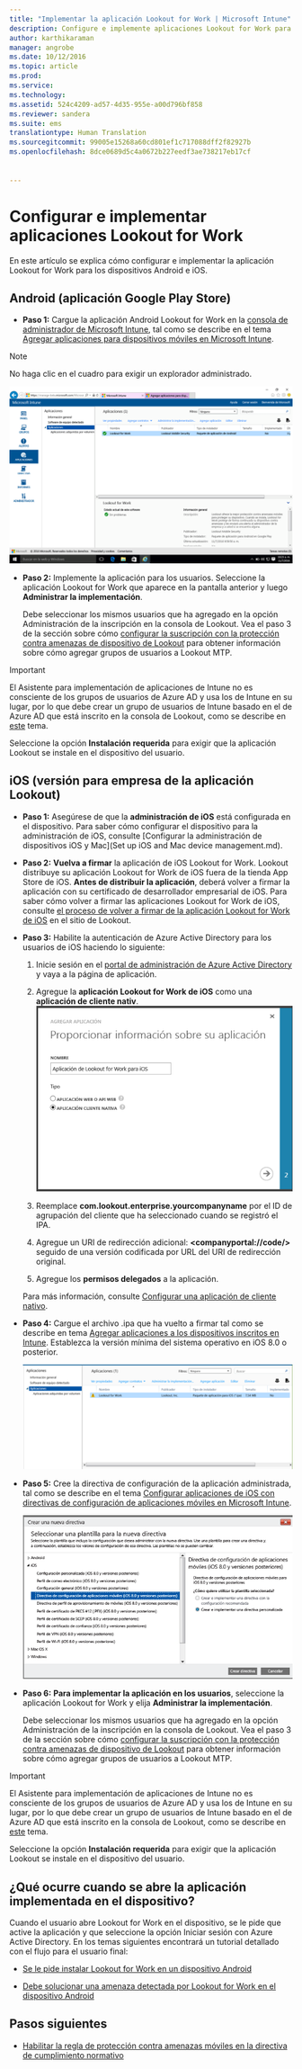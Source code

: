 ```yaml
---
title: "Implementar la aplicación Lookout for Work | Microsoft Intune"
description: Configure e implemente aplicaciones Lookout for Work para Android.
author: karthikaraman
manager: angrobe
ms.date: 10/12/2016
ms.topic: article
ms.prod: 
ms.service: 
ms.technology: 
ms.assetid: 524c4209-ad57-4d35-955e-a00d796bf858
ms.reviewer: sandera
ms.suite: ems
translationtype: Human Translation
ms.sourcegitcommit: 99005e15268a60cd801ef1c717088dff2f82927b
ms.openlocfilehash: 8dce0689d5c4a0672b227eedf3ae738217eb17cf


---
```


# Configurar e implementar aplicaciones Lookout for Work
En este artículo se explica cómo configurar e implementar la aplicación Lookout for Work para los dispositivos Android e iOS.

## Android (aplicación Google Play Store)

* **Paso 1:** Cargue la aplicación Android Lookout for Work en la [consola de administrador de Microsoft Intune](https://manage.microsoft.com), tal como se describe en el tema [Agregar aplicaciones para dispositivos móviles en Microsoft Intune](https://docs.microsoft.com/en-us/intune/deploy-use/add-apps-for-mobile-devices-in-microsoft-intune).
>[!NOTE]
> No haga clic en el cuadro para exigir un explorador administrado.

![captura de pantalla de la página de aplicaciones de la consola de administrador de Intune con las aplicaciones Lookout for Work en la lista](../media/mtp/lookout-app-listed-intune-console.png)

* **Paso 2:** Implemente la aplicación para los usuarios. Seleccione la aplicación Lookout for Work que aparece en la pantalla anterior y luego **Administrar la implementación**.

  Debe seleccionar los mismos usuarios que ha agregado en la opción Administración de la inscripción en la consola de Lookout.  Vea el paso 3 de la sección sobre cómo [configurar la suscripción con la protección contra amenazas de dispositivo de Lookout](set-up-your-subscription-with-lookout-mtp#configure-your-subscription-with-lookout-mtp) para obtener información sobre cómo agregar grupos de usuarios a Lookout MTP.
>[!IMPORTANT]
> El Asistente para implementación de aplicaciones de Intune no es consciente de los grupos de usuarios de Azure AD y usa los de Intune en su lugar, por lo que debe crear un grupo de usuarios de Intune basado en el de Azure AD que está inscrito en la consola de Lookout, como se describe en [este](plan-your-user-and-device-groups.md) tema.

Seleccione la opción **Instalación requerida** para exigir que la aplicación Lookout se instale en el dispositivo del usuario.


## iOS (versión para empresa de la aplicación Lookout)

* **Paso 1:** Asegúrese de que la **administración de iOS** está configurada en el dispositivo. Para saber cómo configurar el dispositivo para la administración de iOS, consulte [Configurar la administración de dispositivos iOS y Mac](Set up iOS and Mac device management.md).

* **Paso 2:** **Vuelva a firmar** la aplicación de iOS Lookout for Work. Lookout distribuye su aplicación Lookout for Work de iOS fuera de la tienda App Store de iOS. **Antes de distribuir la aplicación**, deberá volver a firmar la aplicación con su certificado de desarrollador empresarial de iOS. Para saber cómo volver a firmar las aplicaciones Lookout for Work de iOS, consulte [el proceso de volver a firmar de la aplicación Lookout for Work de iOS](https://personal.support.lookout.com/hc/en-us/articles/114094038714) en el sitio de Lookout.


* **Paso 3:** Habilite la autenticación de Azure Active Directory para los usuarios de iOS haciendo lo siguiente:
  1.  Inicie sesión en el [portal de administración de Azure Active Directory](https://manage.windowsazure.com) y vaya a la página de aplicación.
  2.  Agregue la **aplicación Lookout for Work de iOS** como una **aplicación de cliente nativ**.
  ![captura de pantalla del cuadro de diálogo Agregar aplicaciones que muestra la opción de aplicación de cliente nativo](../media/mtp/aad-add-app.png)
  
  3. Reemplace **com.lookout.enterprise.yourcompanyname** por el ID de agrupación del cliente que ha seleccionado cuando se registró el IPA.
  4.  Agregue un URI de redirección adicional: **&lt;companyportal://code/>** seguido de una versión codificada por URL del URI de redirección original.
  5.  Agregue los **permisos delegados** a la aplicación.

  Para más información, consulte [Configurar una aplicación de cliente nativo](https://azure.microsoft.com/en-us/documentation/articles/app-service-mobile-how-to-configure-active-directory-authentication/#optional-configure-a-native-client-application).


* **Paso 4:** Cargue el archivo .ipa que ha vuelto a firmar tal como se describe en tema [Agregar aplicaciones a los dispositivos inscritos en Intune](https://docs.microsoft.com/en-us/intune/deploy-use/add-apps-for-mobile-devices-in-microsoft-intune). Establezca la versión mínima del sistema operativo en iOS 8.0 o posterior.

  ![captura de pantalla de la página de aplicaciones de la consola de administrador de Intune con la aplicación Lookout for Work, que se muestran en la lista de aplicaciones](../media/mtp/ios-app-uploaded-intune.png)

* **Paso 5:** Cree la directiva de configuración de la aplicación administrada, tal como se describe en el tema [Configurar aplicaciones de iOS con directivas de configuración de aplicaciones móviles en Microsoft Intune](https://docs.microsoft.com/en-us/intune/deploy-use/configure-ios-apps-with-mobile-app-configuration-policies-in-microsoft-intune).

  ![captura de pantalla de la creación de un asistente para nueva directiva con la directiva de configuración de aplicación iOS 8.0 o posterior resaltada](../media/mtp/ios-app-config.png)

* **Paso 6:** **Para implementar la aplicación en los usuarios**, seleccione la aplicación Lookout for Work y elija **Administrar la implementación**.

  Debe seleccionar los mismos usuarios que ha agregado en la opción Administración de la inscripción en la consola de Lookout.  Vea el paso 3 de la sección sobre cómo [configurar la suscripción con la protección contra amenazas de dispositivo de Lookout](set-up-your-subscription-with-lookout-mtp#configure-your-subscription-with-lookout-mtp) para obtener información sobre cómo agregar grupos de usuarios a Lookout MTP.
>[!IMPORTANT]
> El Asistente para implementación de aplicaciones de Intune no es consciente de los grupos de usuarios de Azure AD y usa los de Intune en su lugar, por lo que debe crear un grupo de usuarios de Intune basado en el de Azure AD que está inscrito en la consola de Lookout, como se describe en [este](plan-your-user-and-device-groups.md) tema.

Seleccione la opción **Instalación requerida** para exigir que la aplicación Lookout se instale en el dispositivo del usuario.

## ¿Qué ocurre cuando se abre la aplicación implementada en el dispositivo?




Cuando el usuario abre Lookout for Work en el dispositivo, se le pide que active la aplicación y que seleccione la opción Iniciar sesión con Azure Active Directory. En los temas siguientes encontrará un tutorial detallado con el flujo para el usuario final:

* [Se le pide instalar Lookout for Work en un dispositivo Android](http://docs.microsoft.com/intune/enduser/you-are-prompted-to-install-lookout-for-work-android)

* [Debe solucionar una amenaza detectada por Lookout for Work en el dispositivo Android](http://docs.microsoft.com/intune/enduser/you-need-to-resolve-a-threat-found-by-lookout-for-work-android)

## Pasos siguientes
* [Habilitar la regla de protección contra amenazas móviles en la directiva de cumplimiento normativo](enable-device-threat-protection-rule-in-compliance-policy.md)



<!--HONumber=Oct16_HO2-->



